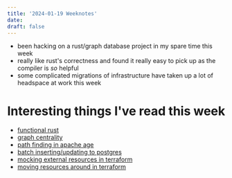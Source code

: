 ```yaml
---
title: '2024-01-19 Weeknotes'
date: 
draft: false
---
```

- been hacking on a rust/graph database project in my spare time this week
- really like rust's correctness and found it really easy to pick up as the compiler is _so_ helpful
- some complicated migrations of infrastructure have taken up a lot of headspace at work this week

# Interesting things I've read this week
- [functional rust](https://kerkour.com/rust-functional-programming)
- [graph centrality](https://towardsdatascience.com/graph-analytics-introduction-and-concepts-of-centrality-8f5543b55de3)
- [path finding in apache age](https://dev.to/matheusfarias03/exploring-shortest-path-algorithms-with-apache-age-oap)
- [batch inserting/updating to postgres](https://tapoueh.org/blog/2018/07/batch-updates-and-concurrency/)
- [mocking external resources in terraform](https://github.com/hashicorp/terraform-provider-tfcoremock)
- [moving resources around in terraform](https://developer.hashicorp.com/terraform/language/modules/develop/refactoring)
